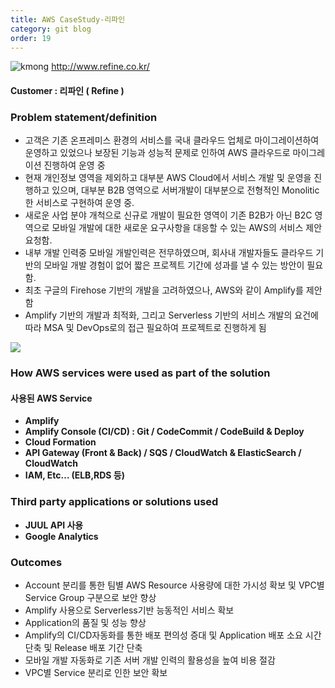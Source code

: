 ```yaml
---
title: AWS CaseStudy-리파인
category: git blog
order: 19
---
```


![kmong](../images/CaseStudy/2020-03-04-Refine/refine-logo.jpg) http://www.refine.co.kr/

#### Customer : 리파인 ( Refine )

### Problem statement/definition
- 고객은 기존 온프레미스 환경의 서비스를 국내 클라우드 업체로 마이그레이션하여 운영하고 있었으나 보장된 기능과 성능적 문제로 인하여 AWS 클라우드로 마이그레이션 진행하여 운영 중
- 현재 개인정보 영역을 제외하고 대부분 AWS Cloud에서 서비스 개발 및 운영을 진행하고 있으며, 대부분 B2B 영역으로 서버개발이 대부분으로 전형적인 Monolitic한 서비스로  구현하여 운영 중.
- 새로운 사업 분야 개척으로 신규로 개발이 필요한 영역이 기존 B2B가 아닌 B2C 영역으로 모바일 개발에 대한 새로운 요구사항을 대응할 수 있는 AWS의 서비스 제안 요청함.
- 내부 개발 인력중 모바일 개발인력은 전무하였으며, 회사내 개발자들도 클라우드 기반의 모바일 개발 경험이 없어 짧은 프로젝트 기간에 성과를 낼 수 있는 방안이 필요함.
- 최초 구글의 Firehose 기반의 개발을 고려하였으나, AWS와 같이 Amplify를 제안함
- Amplify 기반의 개발과 최적화, 그리고 Serverless 기반의 서비스 개발의 요건에 따라 MSA 및 DevOps로의 접근 필요하여 프로젝트로 진행하게 됨



 ![](../images/CaseStudy/2020-03-04-Refine/architecture-2.png)


### How AWS services were used as part of the solution
#### 사용된 AWS Service
+ **Amplify**
+ **Amplify Console (CI/CD) : Git / CodeCommit / CodeBuild & Deploy**
+ **Cloud Formation**
+ **API Gateway (Front & Back) / SQS / CloudWatch & ElasticSearch / CloudWatch**
+ **IAM, Etc… (ELB,RDS 등)**


### Third party applications or solutions used
+ **JUUL API 사용**
+ **Google Analytics**

### Outcomes
- Account 분리를 통한 팀별 AWS Resource 사용량에 대한 가시성 확보 및 VPC별 Service Group 구분으로 보안 향상
- Amplify 사용으로 Serverless기반 능동적인 서비스 확보
- Application의 품질 및 성능 향상
- Amplify의 CI/CD자동화를 통한 배포 편의성 증대 및 Application 배포 소요 시간 단축 및 Release 배포 기간 단축
- 모바일 개발 자동화로 기존 서버 개발 인력의 활용성을 높여 비용 절감
- VPC별 Service 분리로 인한 보안 확보
